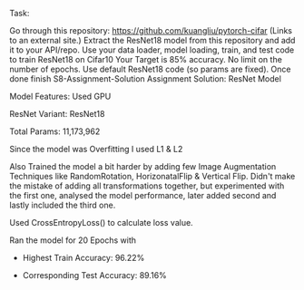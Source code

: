 Task:

Go through this repository: https://github.com/kuangliu/pytorch-cifar (Links to an external site.)
Extract the ResNet18 model from this repository and add it to your API/repo. 
Use your data loader, model loading, train, and test code to train ResNet18 on Cifar10
Your Target is 85% accuracy. No limit on the number of epochs. Use default ResNet18 code (so params are fixed). 
Once done finish S8-Assignment-Solution
Assignment Solution: ResNet Model

Model Features:
Used GPU

ResNet Variant: ResNet18

Total Params: 11,173,962

Since the model was Overfitting I used L1 & L2

Also Trained the model a bit harder by adding few Image Augmentation Techniques like RandomRotation, HorizonatalFlip & Vertical Flip. Didn't make the mistake of adding all transformations together, but experimented with the first one, analysed the model performance, later added second and lastly included the third one.

Used CrossEntropyLoss() to calculate loss value.

Ran the model for 20 Epochs with

 * Highest Train Accuracy: 96.22%

 * Corresponding Test Accuracy: 89.16% 
